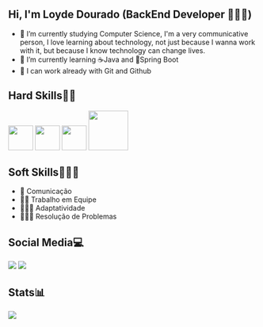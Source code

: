 ## Hi, I'm Loyde Dourado (BackEnd Developer 👩🏽‍💻)

- 🔭 I’m currently studying Computer Science, I'm a very communicative person, I love learning about technology, not just because I wanna work with it, but because I know technology can change lives. 
- 🌱 I’m currently learning ☕Java and 🍃Spring Boot
- 🍁 I can work already with Git and Github

## Hard Skills💪🏽
 <img src="https://cdn.jsdelivr.net/gh/devicons/devicon@latest/icons/java/java-original-wordmark.svg"  width="50" heigth="50"/>   <img src="https://cdn.jsdelivr.net/gh/devicons/devicon@latest/icons/spring/spring-original-wordmark.svg" width="50" heigth="50"/>   <img src="https://cdn.jsdelivr.net/gh/devicons/devicon@latest/icons/mysql/mysql-original-wordmark.svg" width="50" heigth="50"/> <img src="https://cdn.jsdelivr.net/gh/devicons/devicon@latest/icons/git/git-plain-wordmark.svg" width="80" heigth="80"/>   

## Soft Skills🙋🏽‍♀️
- 🎤 Comunicação
- 🤝🏽 Trabalho em Equipe
-  👩🏽‍💻 Adaptatividade
- 🏋🏽‍♀️ Resolução de Problemas

## Social Media💻
<div> 
  <a href = "mailto:loydedourado15@gmail.com"><img src="https://img.shields.io/badge/-Gmail-%23333?style=for-the-badge&logo=gmail&logoColor=white" target="_blank"></a>
  <a href="https://www.linkedin.com/in/loyde-dourado-74649b285" target="_blank"><img src="https://img.shields.io/badge/-LinkedIn-%230077B5?style=for-the-badge&logo=linkedin&logoColor=white" target="_blank"></a> 
</div>

## Stats📊
<picture>
  <source
    srcset="https://github-readme-stats.vercel.app/api?username=loydesousa&show_icons=true&theme=radical"
    media="(prefers-color-scheme: dark)"
  />
  <source
    srcset="https://github-readme-stats.vercel.app/api?username=loydesousa&show_icons=true"
    media="(prefers-color-scheme: dark), (prefers-color-scheme: dark)"
  />
  <img src="https://github-readme-stats.vercel.app/api?username=loydesousa&show_icons=true"/>
</picture>
